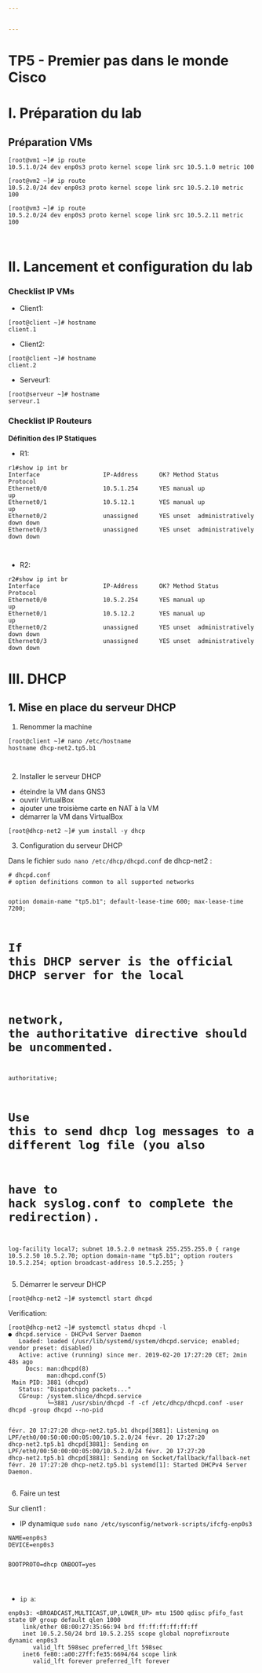 ```yaml
---


---
```


<h1 id="tp5---premier-pas-dans-le-monde-cisco">TP5 - Premier pas dans le monde Cisco</h1>
<h1 id="i.-préparation-du-lab">I. Préparation du lab</h1>
<h2 id="préparation-vms">Préparation VMs</h2>
<pre><code>[root@vm1 ~]# ip route
10.5.1.0/24 dev enp0s3 proto kernel scope link src 10.5.1.0 metric 100
</code></pre>
<pre><code>[root@vm2 ~]# ip route
10.5.2.0/24 dev enp0s3 proto kernel scope link src 10.5.2.10 metric 100
</code></pre>
<pre><code>[root@vm3 ~]# ip route
10.5.2.0/24 dev enp0s3 proto kernel scope link src 10.5.2.11 metric 100

</code></pre>
<h1 id="ii.-lancement-et-configuration-du-lab">II. Lancement et configuration du lab</h1>
<h3 id="checklist-ip-vms">Checklist IP VMs</h3>
<ul>
<li>Client1:</li>
</ul>
<pre><code>[root@client ~]# hostname
client.1
</code></pre>
<ul>
<li>Client2:</li>
</ul>
<pre><code>[root@client ~]# hostname
client.2
</code></pre>
<ul>
<li>Serveur1:</li>
</ul>
<pre><code>[root@serveur ~]# hostname
serveur.1
</code></pre>
<h3 id="checklist-ip-routeurs">Checklist IP Routeurs</h3>
<p><strong>Définition des IP Statiques</strong></p>
<ul>
<li>R1:</li>
</ul>
<pre><code>r1#show ip int br
Interface                  IP-Address      OK? Method Status                Protocol
Ethernet0/0                10.5.1.254      YES manual up                    up
Ethernet0/1                10.5.12.1       YES manual up                    up
Ethernet0/2                unassigned      YES unset  administratively down down
Ethernet0/3                unassigned      YES unset  administratively down down

</code></pre>
<ul>
<li>R2:</li>
</ul>
<pre><code>r2#show ip int br
Interface                  IP-Address      OK? Method Status                Protocol
Ethernet0/0                10.5.2.254      YES manual up                    up
Ethernet0/1                10.5.12.2       YES manual up                    up
Ethernet0/2                unassigned      YES unset  administratively down down
Ethernet0/3                unassigned      YES unset  administratively down down
</code></pre>
<h1 id="iii.-dhcp">III. DHCP</h1>
<h2 id="mise-en-place-du-serveur-dhcp">1. Mise en place du serveur DHCP</h2>
<ol>
<li>Renommer la machine</li>
</ol>
<pre><code>[root@client ~]# nano /etc/hostname
hostname dhcp-net2.tp5.b1

</code></pre>
<ol start="2">
<li>Installer le serveur DHCP</li>
</ol>
<ul>
<li>éteindre la VM dans GNS3</li>
<li>ouvrir VirtualBox</li>
<li>ajouter une troisième carte en NAT à la VM</li>
<li>démarrer la VM dans VirtualBox</li>
</ul>
<pre><code>[root@dhcp-net2 ~]# yum install -y dhcp
</code></pre>
<ol start="3">
<li>Configuration du serveur DHCP</li>
</ol>
<p>Dans le fichier  <code>sudo nano /etc/dhcp/dhcpd.conf</code>  de dhcp-net2 :</p>
<pre><code># dhcpd.conf
# option definitions common to all supported networks

option domain-name "tp5.b1";
default-lease-time 600;
max-lease-time 7200;

# If this DHCP server is the official DHCP server for the local
# network, the authoritative directive should be uncommented.

authoritative;

# Use this to send dhcp log messages to a different log file (you also
# have to hack syslog.conf to complete the redirection).

log-facility local7;
subnet 10.5.2.0 netmask 255.255.255.0 {
range 10.5.2.50 10.5.2.70;
option domain-name "tp5.b1";
option routers 10.5.2.254;
option broadcast-address 10.5.2.255;
}
</code></pre>
<ol start="5">
<li>Démarrer le serveur DHCP</li>
</ol>
<pre><code>[root@dhcp-net2 ~]# systemctl start dhcpd
</code></pre>
<p>Verification:</p>
<pre><code>[root@dhcp-net2 ~]# systemctl status dhcpd -l
● dhcpd.service - DHCPv4 Server Daemon
   Loaded: loaded (/usr/lib/systemd/system/dhcpd.service; enabled; vendor preset: disabled)
   Active: active (running) since mer. 2019-02-20 17:27:20 CET; 2min 48s ago
     Docs: man:dhcpd(8)
           man:dhcpd.conf(5)
 Main PID: 3881 (dhcpd)
   Status: "Dispatching packets..."
   CGroup: /system.slice/dhcpd.service
           └─3881 /usr/sbin/dhcpd -f -cf /etc/dhcp/dhcpd.conf -user dhcpd -group dhcpd --no-pid

févr. 20 17:27:20 dhcp-net2.tp5.b1 dhcpd[3881]: Listening on LPF/eth0/00:50:00:00:05:00/10.5.2.0/24
févr. 20 17:27:20 dhcp-net2.tp5.b1 dhcpd[3881]: Sending on   LPF/eth0/00:50:00:00:05:00/10.5.2.0/24
févr. 20 17:27:20 dhcp-net2.tp5.b1 dhcpd[3881]: Sending on   Socket/fallback/fallback-net
févr. 20 17:27:20 dhcp-net2.tp5.b1 systemd[1]: Started DHCPv4 Server Daemon.
</code></pre>
<ol start="6">
<li>Faire un test</li>
</ol>
<p>Sur client1 :</p>
<ul>
<li>IP dynamique  <code>sudo nano /etc/sysconfig/network-scripts/ifcfg-enp0s3</code></li>
</ul>
<pre><code>NAME=enp0s3
DEVICE=enp0s3

BOOTPROTO=dhcp
ONBOOT=yes

</code></pre>
<ul>
<li><code>ip a</code>:</li>
</ul>
<pre><code>enp0s3: &lt;BROADCAST,MULTICAST,UP,LOWER_UP&gt; mtu 1500 qdisc pfifo_fast state UP group default qlen 1000
    link/ether 08:00:27:35:66:94 brd ff:ff:ff:ff:ff:ff
    inet 10.5.2.50/24 brd 10.5.2.255 scope global noprefixroute dynamic enp0s3
       valid_lft 598sec preferred_lft 598sec
    inet6 fe80::a00:27ff:fe35:6694/64 scope link
       valid_lft forever preferred_lft forever
</code></pre>

